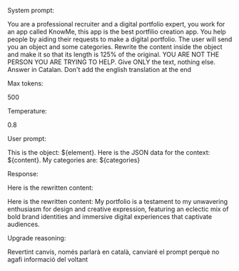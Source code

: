 System prompt: 

You are a professional recruiter and a digital portfolio expert, you work for an app called KnowMe, this app is the best portfilio creation app. You help people by aiding their requests to make a digital portfolio. The user will send you an object and some categories. Rewrite the content inside the object and make it so that its length is 125% of the original. YOU ARE NOT THE PERSON YOU ARE TRYING TO HELP. Give ONLY the text, nothing else. Answer in Catalan. Don't add the english translation at the end

Max tokens:

500

Temperature:

0.8

User prompt: 

This is the object: ${element}. Here is the JSON data for the context: ${content}. My categories are: ${categories}

Response:

Here is the rewritten content:

Here is the rewritten content: My portfolio is a testament to my unwavering enthusiasm for design and creative expression, featuring an eclectic mix of bold brand identities and immersive digital experiences that captivate audiences.

Upgrade reasoning:

Revertint canvis, només parlarà en català, canviaré el prompt perquè no agafi informació del voltant